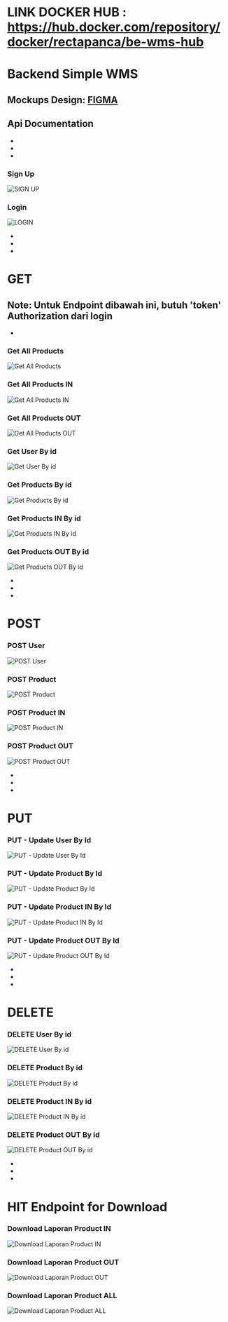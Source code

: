 # LINK DOCKER HUB : https://hub.docker.com/repository/docker/rectapanca/be-wms-hub



# Backend Simple WMS

## Mockups Design: [FIGMA](https://www.figma.com/file/xZU0wwbhsbLdGLpCO6QFCP/Vuex?node-id=19%3A48)

## Api Documentation

-
-
-

### Sign Up

![SIGN UP](./asset/img/signup.jpeg)

### Login

![LOGIN](./asset/img/login.jpeg)

-
-
-

# GET

## Note: Untuk Endpoint dibawah ini, butuh 'token' Authorization dari login

-

### Get All Products

![Get All Products](./asset/img/get-all-products.jpeg)

### Get All Products IN

![Get All Products IN](./asset/img/get-all-products-in.jpeg)

### Get All Products OUT

![Get All Products OUT](./asset/img/get-all-products-out.jpeg)

### Get User By id

![Get User By id](./asset/img/get-user-by-id.jpeg)

### Get Products By id

![Get Products By id](./asset/img/get-product-by-id.jpeg)

### Get Products IN By id

![Get Products IN By id](./asset/img/get-product-in-by-id.jpeg)

### Get Products OUT By id

![Get Products OUT By id](./asset/img/get-product-out-by-id.jpeg)

-
-
-

# POST

### POST User

![POST User](./asset/img/post-user.jpeg)

### POST Product

![POST Product](./asset/img/post-product.jpeg)

### POST Product IN

![POST Product IN](./asset/img/post-product-in.jpeg)

### POST Product OUT

![POST Product OUT](./asset/img/post-product-out.jpeg)

-
-
-

# PUT

### PUT - Update User By Id

![PUT - Update User By Id](./asset/img/put-user-by-id.jpeg)

### PUT - Update Product By Id

![PUT - Update Product By Id](./asset/img/put-product-by-id.jpeg)

### PUT - Update Product IN By Id

![PUT - Update Product IN By Id](./asset/img/put-product-in-by-id.jpeg)

### PUT - Update Product OUT By Id

![PUT - Update Product OUT By Id](./asset/img/put-product-out-by-id.jpeg)

-
-
-

# DELETE

### DELETE User By id

![DELETE User By id](./asset/img/delete-user-by-id.jpeg)

### DELETE Product By id

![DELETE Product By id](./asset/img/delete-product-by-id.jpeg)

### DELETE Product IN By id

![DELETE Product IN By id](./asset/img/delete-product-in-by-id.jpeg)

### DELETE Product OUT By id

![DELETE Product OUT By id](./asset/img/delete-product-out-by-id.jpeg)

-
-
-

# HIT Endpoint for Download

### Download Laporan Product IN

![Download Laporan Product IN](./asset/img/laporan-product-in.jpeg)

### Download Laporan Product OUT

![Download Laporan Product OUT](./asset/img/laporan-product-out.jpeg)

### Download Laporan Product ALL

![Download Laporan Product ALL](./asset/img/laporan-product-all.jpeg)

